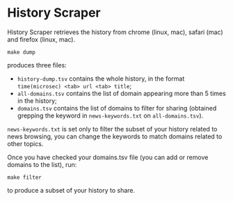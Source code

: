 History Scraper
===============

History Scraper retrieves the history from chrome (linux, mac), safari (mac) and firefox (linux, mac).

	make dump

produces three files: 
	
* `history-dump.tsv` contains the whole history, in the format `time(microsec) <tab> url <tab> title`;
* `all-domains.tsv` contains the list of domain appearing more than 5 times in the history;
* `domains.tsv` contains the list of domains to filter for sharing (obtained grepping the keyword in `news-keywords.txt` on `all-domains.tsv`).

`news-keywords.txt` is set only to filter the subset of your history related to news browsing, you can change the keywords to match
domains related to other topics. 

Once you have checked your domains.tsv file (you can add or remove domains to the list), run:

	make filter
	
to produce a subset of your history to share. 

 

 


